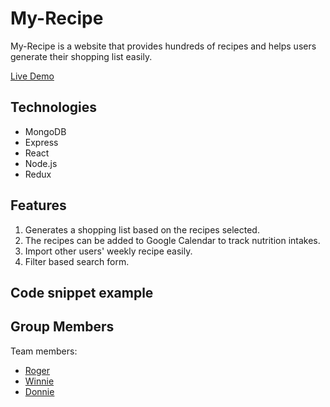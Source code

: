 # My-Recipe
My-Recipe is a website that provides hundreds of recipes and helps users generate their shopping list easily.

[Live Demo]()

## Technologies

* MongoDB
* Express
* React
* Node.js
* Redux

## Features
1. Generates a shopping list based on the recipes selected.
2. The recipes can be added to Google Calendar to track nutrition intakes.
3. Import other users' weekly recipe easily.
4. Filter based search form.
    
## Code snippet example


## Group Members
Team members:

* [Roger](https://github.com/yuichiu416)
* [Winnie](https://github.com/chinweenie)
* [Donnie](https://github.com/DonaldBatryn)